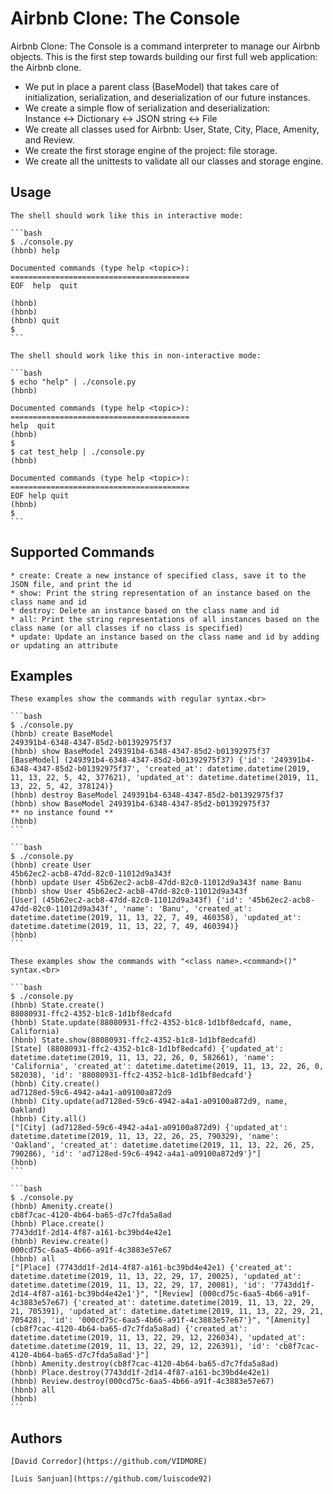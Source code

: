 # Airbnb Clone: The Console

Airbnb Clone: The Console is a command interpreter to manage our Airbnb objects. This is the first step towards building our first full web application: the Airbnb clone.

* We put in place a parent class (BaseModel) that takes care of initialization, serialization, and deserialization of our future instances.
* We create a simple flow of serialization and deserialization:<br>
Instance <-> Dictionary <-> JSON string <-> File
* We create all classes used for Airbnb: User, State, City, Place, Amenity, and Review.
* We create the first storage engine of the project: file storage.
* We create all the unittests to validate all our classes and storage engine.

## Usage

	The shell should work like this in interactive mode:

	```bash
	$ ./console.py
	(hbnb) help

	Documented commands (type help <topic>):
	========================================
	EOF  help  quit  

	(hbnb)
	(hbnb)
	(hbnb) quit
	$
	```

	The shell should work like this in non-interactive mode:

	```bash
	$ echo "help" | ./console.py
	(hbnb)
	
	Documented commands (type help <topic>):
	========================================
	help  quit
	(hbnb)
	$
	$ cat test_help | ./console.py
	(hbnb)

	Documented commands (type help <topic>):
	========================================
	EOF help quit
	(hbnb)
	$
	```

## Supported Commands
	* create: Create a new instance of specified class, save it to the JSON file, and print the id
	* show: Print the string representation of an instance based on the class name and id
	* destroy: Delete an instance based on the class name and id
	* all: Print the string representations of all instances based on the class name (or all classes if no class is specified)
	* update: Update an instance based on the class name and id by adding or updating an attribute

## Examples

	These examples show the commands with regular syntax.<br>

	```bash
	$ ./console.py
	(hbnb) create BaseModel
	249391b4-6348-4347-85d2-b01392975f37
	(hbnb) show BaseModel 249391b4-6348-4347-85d2-b01392975f37
	[BaseModel] (249391b4-6348-4347-85d2-b01392975f37) {'id': '249391b4-6348-4347-85d2-b01392975f37', 'created_at': datetime.datetime(2019, 11, 13, 22, 5, 42, 377621), 'updated_at': datetime.datetime(2019, 11, 13, 22, 5, 42, 378124)}
	(hbnb) destroy BaseModel 249391b4-6348-4347-85d2-b01392975f37
	(hbnb) show BaseModel 249391b4-6348-4347-85d2-b01392975f37
	** no instance found **
	(hbnb)
	```

	```bash
	$ ./console.py
	(hbnb) create User
	45b62ec2-acb8-47dd-82c0-11012d9a343f
	(hbnb) update User 45b62ec2-acb8-47dd-82c0-11012d9a343f name Banu
	(hbnb) show User 45b62ec2-acb8-47dd-82c0-11012d9a343f
	[User] (45b62ec2-acb8-47dd-82c0-11012d9a343f) {'id': '45b62ec2-acb8-47dd-82c0-11012d9a343f', 'name': 'Banu', 'created_at': datetime.datetime(2019, 11, 13, 22, 7, 49, 460358), 'updated_at': datetime.datetime(2019, 11, 13, 22, 7, 49, 460394)}
	(hbnb)
	```

	These examples show the commands with "<class name>.<command>()" syntax.<br>

	```bash
	$ ./console.py
	(hbnb) State.create()
	88080931-ffc2-4352-b1c8-1d1bf8edcafd
	(hbnb) State.update(88080931-ffc2-4352-b1c8-1d1bf8edcafd, name, California)
	(hbnb) State.show(88080931-ffc2-4352-b1c8-1d1bf8edcafd)
	[State] (88080931-ffc2-4352-b1c8-1d1bf8edcafd) {'updated_at': datetime.datetime(2019, 11, 13, 22, 26, 0, 582661), 'name': 'California', 'created_at': datetime.datetime(2019, 11, 13, 22, 26, 0, 582038), 'id': '88080931-ffc2-4352-b1c8-1d1bf8edcafd'}
	(hbnb) City.create()
	ad7128ed-59c6-4942-a4a1-a09100a872d9
	(hbnb) City.update(ad7128ed-59c6-4942-a4a1-a09100a872d9, name, Oakland)
	(hbnb) City.all()
	["[City] (ad7128ed-59c6-4942-a4a1-a09100a872d9) {'updated_at': datetime.datetime(2019, 11, 13, 22, 26, 25, 790329), 'name': 'Oakland', 'created_at': datetime.datetime(2019, 11, 13, 22, 26, 25, 790286), 'id': 'ad7128ed-59c6-4942-a4a1-a09100a872d9'}"]
	(hbnb)
	```

	```bash
	$ ./console.py
	(hbnb) Amenity.create()
	cb8f7cac-4120-4b64-ba65-d7c7fda5a8ad
	(hbnb) Place.create()
	7743dd1f-2d14-4f87-a161-bc39bd4e42e1
	(hbnb) Review.create()
	000cd75c-6aa5-4b66-a91f-4c3883e57e67
	(hbnb) all
	["[Place] (7743dd1f-2d14-4f87-a161-bc39bd4e42e1) {'created_at': datetime.datetime(2019, 11, 13, 22, 29, 17, 20025), 'updated_at': datetime.datetime(2019, 11, 13, 22, 29, 17, 20081), 'id': '7743dd1f-2d14-4f87-a161-bc39bd4e42e1'}", "[Review] (000cd75c-6aa5-4b66-a91f-4c3883e57e67) {'created_at': datetime.datetime(2019, 11, 13, 22, 29, 21, 705391), 'updated_at': datetime.datetime(2019, 11, 13, 22, 29, 21, 705428), 'id': '000cd75c-6aa5-4b66-a91f-4c3883e57e67'}", "[Amenity] (cb8f7cac-4120-4b64-ba65-d7c7fda5a8ad) {'created_at': datetime.datetime(2019, 11, 13, 22, 29, 12, 226034), 'updated_at': datetime.datetime(2019, 11, 13, 22, 29, 12, 226391), 'id': 'cb8f7cac-4120-4b64-ba65-d7c7fda5a8ad'}"]
	(hbnb) Amenity.destroy(cb8f7cac-4120-4b64-ba65-d7c7fda5a8ad)
	(hbnb) Place.destroy(7743dd1f-2d14-4f87-a161-bc39bd4e42e1)
	(hbnb) Review.destroy(000cd75c-6aa5-4b66-a91f-4c3883e57e67)
	(hbnb) all
	(hbnb)
	```

## Authors

	[David Corredor](https://github.com/VIDMORE)

	[Luis Sanjuan](https://github.com/luiscode92)